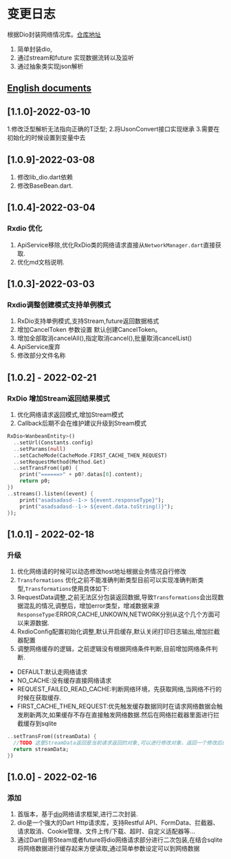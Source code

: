 # 变更日志

根据Dio封装网络情况库。[仓库地址](https://gitee.com/xjdd/flutter-rx-dio)

1. 简单封装dio,
2. 通过stream和future 实现数据流转以及监听
3. 通过抽象类实现json解析

## [English documents](/CHANGELOG.md)

## [1.1.0]-2022-03-10

1.修改泛型解析无法指向正确的T泛型;
2.将IJsonConvert接口实现继承
3.需要在初始化的时候设置到变量中去

## [1.0.9]-2022-03-08

1. 修改lib_dio.dart依赖
2. 修改BaseBean.dart.

## [1.0.4]-2022-03-04

### Rxdio 优化

1. ApiService移除,优化RxDio类的网络请求直接从`NetworkManager.dart`直接获取.
2. 优化md文档说明.

## [1.0.3]-2022-03-03

### Rxdio调整创建模式支持单例模式

1. RxDio支持单例模式,支持Stream,future返回数据格式
2. 增加CancelToken 参数设置 默认创建CancelToken。
3. 增加全部取消cancelAll(),指定取消cancel(),批量取消cancelList()
4. ApiService废弃
5. 修改部分文件名称

## [1.0.2] - 2022-02-21

### RxDio 增加Stream返回结果模式

1. 优化网络请求返回模式,增加Stream模式
2. Callback后期不会在维护建议升级到Stream模式

```dart
RxDio<WanbeanEntity>()
  ..setUrl(Constants.config)
  ..setParams(null)
  ..setCacheMode(CacheMode.FIRST_CACHE_THEN_REQUEST)
  ..setRequestMethod(Method.Get)
  ..setTransFrom((p0) {
    print("======>" + p0?.datas[0].content);
    return p0;
})
..streams().listen((event) {
    print("asadsadasd--1-> ${event.responseType}");
    print("asadsadasd--1-> ${event.data.toString()}");
});
```

## [1.0.1] - 2022-02-18

### 升级

1. 优化网络请的时候可以动态修改host地址根据业务情况自行修改
2. `Transformations` 优化之前不能准确判断类型目前可以实现准确判断类型,`Transformations`使用具体如下:
3. RequestData调整,之前无法区分包装返回数据,导致`Transformations`会出现数据混乱的情况,调整后，增加error类型，增减数据来源`ResponseType`:ERROR,CACHE,UNKOWN,NETWORK分别从这个几个方面可以来源数据.
4. RxdioConfig配置初始化调整,默认开启缓存,默认关闭打印日志输出,增加拦截器配置
5. 调整网络缓存的逻辑，之前逻辑没有根据网络条件判断,目前增加网络条件判断.

- DEFAULT:默认走网络请求
- NO_CACHE:没有缓存直接网络请求
- REQUEST_FAILED_READ_CACHE:判断网络环境，先获取网络,当网络不行的时候在获取缓存.
- FIRST_CACHE_THEN_REQUEST:优先触发缓存数据同时在请求网络数据会触发刷新两次,如果缓存不存在直接触发网络数据.然后在网络拦截器里面进行拦截缓存到sqlite

```dart
..setTransFrom((streamData) {
  //TODO 这里StreamData返回是当前请求返回的对象,可以进行修改对象，返回一个修改后的对象
  return streamData;
})
```

## [1.0.0] - 2022-02-16

### 添加

1. 首版本，基于[dio](https://github.com/flutterchina/dio)网络请求框架,进行二次封装.
2. dio是一个强大的Dart Http请求库，支持Restful API、FormData、拦截器、请求取消、Cookie管理、文件上传/下载、超时、自定义适配器等...
3. 通过Dart自带Steam或者future将dio网络请求部分进行二次包装,在结合sqlite将网络数据进行缓存起来方便读取,通过简单参数设定可以到网络数据
